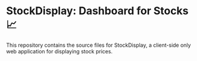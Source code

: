# StockDisplay: Dashboard for Stocks 📈

This repository contains the source files for StockDisplay, a client-side only web application for displaying stock prices.
